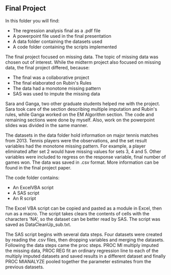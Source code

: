 ## Final Project

In this folder you will find:
* The regression analysis final as a .pdf file
* A powerpoint file used in the final presentation
* A data folder containing the datasets used
* A code folder containing the scripts implemented

The final project focused on missing data. The topic of missing data was chosen out 
of interest. While the midterm project also focused on missing data, the final 
project differed, because:
* The final was a collaborative project
* The final elaborated on Rubin's Rules
* The data had a monotone missing pattern
* SAS was used to impute the missing data

Sara and Ganga, two other graduate students helped me with the project. Sara took care
of the section describing multiple imputation and Rubin's rules, while Ganga worked
on the EM Algorithm section. The code and remaining sections were done by myself. Also,
work on the powerpoint slides was divided in the same manner.

The datasets in the data folder hold information on major tennis matches
from 2013. Tennis players were the observations, and the set result variables had the
monotone missing pattern. For example, a player eliminated after set 2 would have
missing values for sets 3, 4 and 5. Other variables were included to regress on the
response variable, final number of games won. The data was saved in .csv format.
More information can be found in the final project paper.

The code folder contains:
* An ExcelVBA script
* A SAS script
* An R script

The Excel VBA script can be copied and pasted
as a module in Excel, then run as a macro. The script takes clears the contents of cells
with the characters 'NA', so the dataset can be better read by SAS. The script was saved
as DataCleanUp_sub.txt.

The SAS script begins with several data steps. Four datasets were created by reading
the .csv files, then dropping variables and merging the datasets. Following the data
steps came the proc steps. PROC MI multiply imputed the missing data, PROC REG fit an
ordinary regression line to each of the multiply imputed datasets and saved results
in a different dataset and finally PROC MIANALYZE pooled together the parameter estimates
from the previous datasets.